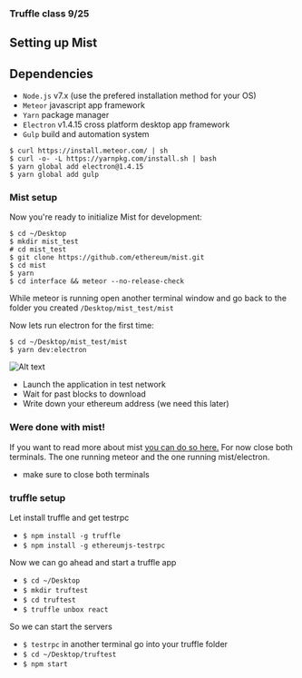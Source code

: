 ### Truffle class 9/25

## Setting up Mist


## Dependencies

* `Node.js` v7.x (use the prefered installation method for your OS)
* `Meteor` javascript app framework
* `Yarn` package manager
* `Electron` v1.4.15 cross platform desktop app framework
* `Gulp` build and automation system

```
$ curl https://install.meteor.com/ | sh
$ curl -o- -L https://yarnpkg.com/install.sh | bash
$ yarn global add electron@1.4.15
$ yarn global add gulp
```

### Mist setup

Now you're ready to initialize Mist for development:

```
$ cd ~/Desktop
$ mkdir mist_test
# cd mist_test
$ git clone https://github.com/ethereum/mist.git
$ cd mist
$ yarn
$ cd interface && meteor --no-release-check
```
While meteor is running open another terminal window and go back to the folder you created `/Desktop/mist_test/mist`

Now lets run electron for the first time:

```
$ cd ~/Desktop/mist_test/mist
$ yarn dev:electron
```
![Alt text](https://scontent-iad3-1.xx.fbcdn.net/v/t1.0-9/21686188_1989133898010328_7137568609932587406_n.jpg?oh=42af6e65337729d4b88469533c99eec4&oe=5A55EC48)

* Launch the application in test network
* Wait for past blocks to download
* Write down your ethereum address (we need this later)

### Were done with mist!

If you want to read more about mist [you can do so here.](https://github.com/ethereum/mist "Ethereum's github") For now close both terminals. The one running meteor and the one running mist/electron.
* make sure to close both terminals

### truffle setup

Let install truffle and get testrpc

* `$ npm install -g truffle`
* `$ npm install -g ethereumjs-testrpc`

Now we can go ahead and start a truffle app

* `$ cd ~/Desktop`
* `$ mkdir truftest`
* `$ cd truftest`
* `$ truffle unbox react`

So we can start the servers

* `$ testrpc`
in another terminal go into your truffle folder
* `$ cd ~/Desktop/truftest`
* `$ npm start`
